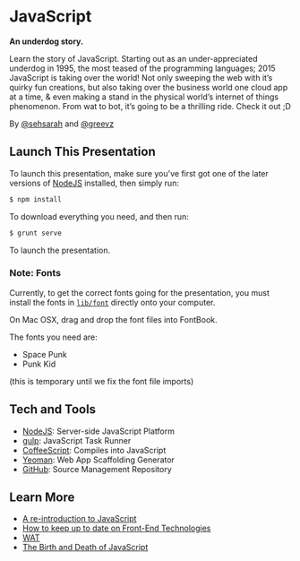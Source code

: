 # JavaScript
**An underdog story.**

Learn the story of JavaScript. Starting out as an under-appreciated underdog in 1995, the most teased of the programming languages; 2015 JavaScript is taking over the world! Not only sweeping the web with it’s quirky fun creations, but also taking over the business world one cloud app at a time, & even making a stand in the physical world’s internet of things phenomenon. From wat to bot, it’s going to be a thrilling ride. Check it out ;D

By [@sehsarah](https://twitter.com/sehsarah) and [@greevz](https://twitter.com/greevz)

## Launch This Presentation
To launch this presentation, make sure you've first got one of the later versions of [NodeJS](https://nodejs.org/) installed, then simply run:

```bash
$ npm install
```
To download everything you need, and then run:

```bash
$ grunt serve
```
To launch the presentation.

### Note: Fonts

Currently, to get the correct fonts going for the presentation, you must install the fonts in [`lib/font`](https://github.com/chrisgreeff/summer-of-tech-js-2015/tree/master/lib/font) directly onto your computer.

On Mac OSX, drag and drop the font files into FontBook.

The fonts you need are:
- Space Punk
- Punk Kid

(this is temporary until we fix the font file imports)

## Tech and Tools

- [NodeJS](https://nodejs.org/): Server-side JavaScript Platform
- [gulp](http://gulpjs.com/): JavaScript Task Runner
- [CoffeeScript](http://coffeescript.org/): Compiles into JavaScript
- [Yeoman](http://yeoman.io/): Web App Scaffolding Generator
- [GitHub](github.com): Source Management Repository

## Learn More
- [A re-introduction to JavaScript](https://developer.mozilla.org/en-US/docs/Web/JavaScript/A_re-introduction_to_JavaScript)
- [How to keep up to date on Front-End Technologies](http://uptodate.frontendrescue.org/)
- [WAT](https://www.destroyallsoftware.com/talks/wat)
- [The Birth and Death of JavaScript](https://www.destroyallsoftware.com/talks/the-birth-and-death-of-javascript)
